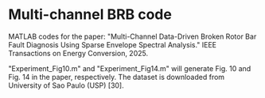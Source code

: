 # Multi-channel BRB code

MATLAB codes for the paper: "Multi-Channel Data-Driven Broken Rotor Bar Fault Diagnosis Using Sparse Envelope Spectral Analysis." IEEE Transactions on Energy Conversion, 2025. 

"Experiment_Fig10.m" and "Experiment_Fig14.m" will generate Fig. 10 and Fig. 14 in the paper, respectively. The dataset is downloaded from University of Sao Paulo (USP) [30].
